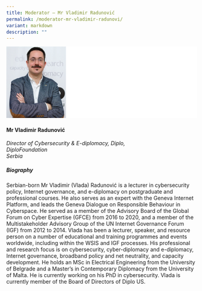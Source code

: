 ```yaml
---
title: Moderator – Mr Vladimir Radunović
permalink: /moderator-mr-vladimir-radunovi/
variant: markdown
description: ""
---
```


![](/images/2025%20speakers/Vladimir_Radunovic.png)
#### **Mr Vladimir Radunović**

*Director of Cybersecurity &amp; E-diplomacy, Diplo, <br>DiploFoundation<br>Serbia*

##### **Biography**
Serbian-born Mr Vladimir (Vlada) Radunović is a lecturer in cybersecurity policy, Internet governance, and
e-diplomacy on postgraduate and professional courses. He also serves as an expert with the Geneva Internet
Platform, and leads the Geneva Dialogue on Responsible Behaviour in Cyberspace. He served as a member
of the Advisory Board of the Global Forum on Cyber Expertise (GFCE) from 2016 to 2020, and a member of
the Multistakeholder Advisory Group of the UN Internet Governance Forum (IGF) from 2012 to 2014. Vlada
has been a lecturer, speaker, and resource person on a number of educational and training programmes and
events worldwide, including within the WSIS and IGF processes. His professional and research focus is on
cybersecurity, cyber-diplomacy and e-diplomacy, Internet governance, broadband policy and net neutrality, and capacity development. He holds an MSc in Electrical Engineering from the University of Belgrade and a
Master’s in Contemporary Diplomacy from the University of Malta. He is currently working on his PhD in
cybersecurity. Vlada is currently member of the Board of Directors of Diplo US.